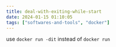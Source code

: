 ```yaml
---
title: deal-with-exiting-while-start
date: 2024-01-15 01:10:05
tags: ["softwares-and-tools", "docker"]
---
```

use `docker run -dit` instead of `docker run`

